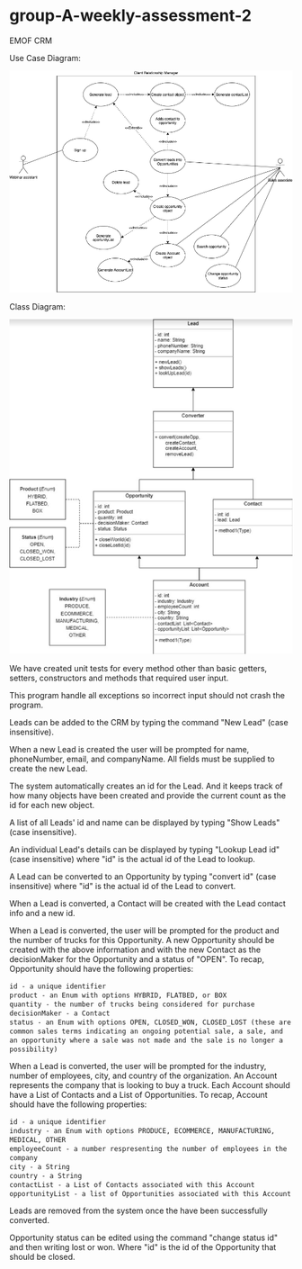 # group-A-weekly-assessment-2
EMOF CRM


Use Case Diagram:

![alt text](https://github.com/galol130/group-A-weekly-assessment-2/blob/develop/images/use-case-diagram.png)

Class Diagram:

![alt text](https://github.com/galol130/group-A-weekly-assessment-2/blob/develop/images/class-diagram.JPG)


We have created unit tests for every method other than basic getters, setters, constructors and methods that required user input.

This program handle all exceptions so incorrect input should not crash the program.

Leads can be added to the CRM by typing the command "New Lead" (case insensitive).

When a new Lead is created the user will be prompted for name, phoneNumber, email, and companyName. All fields must be supplied to create the new Lead.

The system automatically creates an id for the Lead. And it keeps track of how many objects have been created and provide the current count as the id for each new object.

A list of all Leads' id and name can be displayed by typing "Show Leads" (case insensitive).

An individual Lead's details can be displayed by typing "Lookup Lead id" (case insensitive) where "id" is the actual id of the Lead to lookup.

A Lead can be converted to an Opportunity by typing "convert id" (case insensitive) where "id" is the actual id of the Lead to convert.

When a Lead is converted, a Contact will be created with the Lead contact info and a new id.

When a Lead is converted, the user will be prompted for the product and the number of trucks for this Opportunity. A new Opportunity should be created with the above information and with the new Contact as the decisionMaker for the Opportunity and a status of "OPEN". To recap, Opportunity should have the following properties:

    id - a unique identifier
    product - an Enum with options HYBRID, FLATBED, or BOX
    quantity - the number of trucks being considered for purchase
    decisionMaker - a Contact
    status - an Enum with options OPEN, CLOSED_WON, CLOSED_LOST (these are common sales terms indicating an ongoing potential sale, a sale, and an opportunity where a sale was not made and the sale is no longer a possibility)

When a Lead is converted, the user will be prompted for the industry, number of employees, city, and country of the organization. An Account represents the company that is looking to buy a truck. Each Account should have a List of Contacts and a List of Opportunities. To recap, Account should have the following properties:

    id - a unique identifier
    industry - an Enum with options PRODUCE, ECOMMERCE, MANUFACTURING, MEDICAL, OTHER
    employeeCount - a number respresenting the number of employees in the company
    city - a String
    country - a String
    contactList - a List of Contacts associated with this Account
    opportunityList - a list of Opportunities associated with this Account

Leads are removed from the system once the have been successfully converted.

Opportunity status can be edited using the command "change status id" and then writing lost or won. Where "id" is the id of the Opportunity that should be closed.
